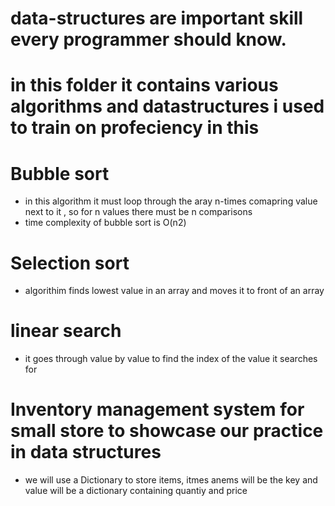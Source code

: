 # data-structures are important skill every programmer should know.

# in this folder it contains various algorithms and datastructures i used to train on profeciency in this

# Bubble sort

- in this algorithm it must loop through the aray n-times comapring value next to it , so for n values there must be n comparisons
- time complexity of bubble sort is O(n2)
# Selection sort
- algorithim finds lowest value in an array and moves it to front of an array
# linear search
- it goes through value by value to find the index of the value it searches for
# Inventory management system for small store to showcase our practice in data structures
- we will use a Dictionary to store items, itmes anems will be the key and value will be a dictionary containing quantiy and price